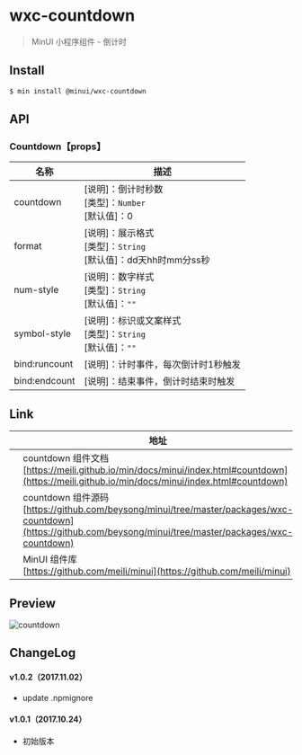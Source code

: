 # wxc-countdown

> MinUI 小程序组件 - 倒计时

## Install

``` bash
$ min install @minui/wxc-countdown
```


## API

### Countdown【props】

| 名称      | 描述      |
|-----------|-----------|
| countdown | [说明]：倒计时秒数<br>[类型]：`Number`<br>[默认值]：0|
| format | [说明]：展示格式<br>[类型]：`String`<br>[默认值]：dd天hh时mm分ss秒 |
| num-style | [说明]：数字样式<br>[类型]：`String`<br>[默认值]：`""`|
| symbol-style | [说明]：标识或文案样式<br>[类型]：`String`<br>[默认值]：`""` |
| bind:runcount | [说明]：计时事件，每次倒计时1秒触发 |
| bind:endcount | [说明]：结束事件，倒计时结束时触发 |

## Link
||地址|
|--|---|
||countdown 组件文档 <br> [https://meili.github.io/min/docs/minui/index.html#countdown](https://meili.github.io/min/docs/minui/index.html#countdown)<br>|
||countdown 组件源码 <br> [https://github.com/beysong/minui/tree/master/packages/wxc-countdown](https://github.com/beysong/minui/tree/master/packages/wxc-countdown)<br>|
||MinUI 组件库 <br> [https://github.com/meili/minui](https://github.com/meili/minui) <br>|

## Preview
![countdown](https://s10.mogucdn.com/mlcdn/c45406/171107_34c43132g11j166hficgei36665aa_480x480.jpg_225x999.jpg)

##  ChangeLog

#### v1.0.2（2017.11.02）

- update .npmignore

#### v1.0.1（2017.10.24）

- 初始版本
